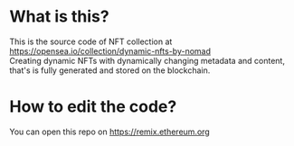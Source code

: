 # What is this?
This is the source code of NFT collection at https://opensea.io/collection/dynamic-nfts-by-nomad<br/>
Creating dynamic NFTs with dynamically changing metadata and content, that's is fully generated and stored on the blockchain.

# How to edit the code?
You can open this repo on https://remix.ethereum.org
